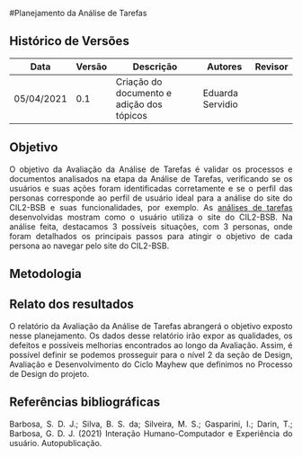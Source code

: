 #Planejamento da Análise de Tarefas

## Histórico de Versões

| Data       | Versão | Descrição                                     | Autores          | Revisor    |
| ---------- | ------ | --------------------------------------------- | ---------------- | ---------- |
| 05/04/2021 | 0.1    | Criação do documento e adição dos tópicos     | Eduarda Servidio |            |

## Objetivo
<p align="justify">O objetivo da Avaliação da Análise de Tarefas é validar os processos e documentos analisados na etapa da Análise de Tarefas,
verificando se os usuários e suas ações foram identificadas corretamente e se o perfil das personas
corresponde ao perfil de usuário ideal para a análise do site do CIL2-BSB e suas funcionalidades, por exemplo.
As <a href="https://interacao-humano-computador.github.io/2020.2-cil2bsb/Analise_Requisitos/tarefas/">análises de tarefas</a> desenvolvidas
mostram como o usuário utiliza o site do CIL2-BSB. Na análise feita, destacamos 3 possíveis situações, com 3 personas,
onde foram detalhados os principais passos para atingir o objetivo de cada persona ao navegar pelo site do CIL2-BSB.</p>

## Metodologia

## Relato dos resultados
<p align="justify">O relatório da Avaliação da Análise de Tarefas abrangerá o objetivo exposto nesse planejamento.
Os dados desse relatório irão expor as qualidades, os defeitos e possíveis melhorias
encontrados ao longo da Avaliação. Assim, é possível definir se podemos prosseguir
para o nível 2 da seção de Design, Avaliação e Desenvolvimento do Ciclo Mayhew
que definimos no Processo de Design do projeto.</p>

## Referências bibliográficas

<p align="justify">Barbosa, S. D. J.; Silva, B. S. da; Silveira, M. S.; Gasparini, I.; Darin, T.; Barbosa, G. D. J. (2021)
Interação Humano-Computador e Experiência do usuário. Autopublicação.
</p>


